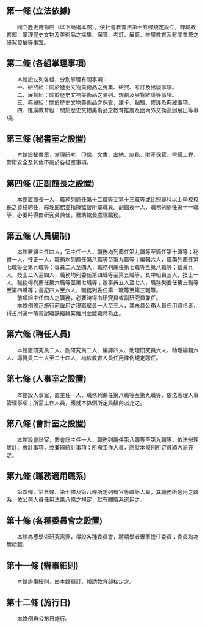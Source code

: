 第一條 (立法依據)
-----------------
　　國立歷史博物館（以下簡稱本館），依社會教育法第十五條規定設立，隸屬教育部；掌理歷史文物及美術品之採集、保管、考訂、展覽、推廣教育及有關業務之研究發展等事宜。  


第二條 (各組掌理事項)
---------------------
　　本館設左列各組，分別掌理有關事項：  
　　一、研究組：關於歷史文物美術品之蒐集、研究、考訂及出版事項。  
　　二、展覽組：關於歷史文物美術品之陳列、規劃及展覽維護等事項。  
　　三、典藏組：關於歷史文物美術品之保管、建卡、點驗、修護及典藏事項。  
　　四、推廣教育組：關於歷史文物美術品之教育推廣及國內外交換巡迴展出等事項。  


第三條 (秘書室之設置)
---------------------
　　本館設秘書室，掌理研考、印信、文書、出納、庶務、財產保管、營繕工程、警衛安全及其他不屬於各組室事項。  


第四條 (正副館長之設置)
-----------------------
　　本館置館長一人，職務列簡任第十二職等至第十三職等或比照專科以上學校校長之資格聘任，綜理館務並指揮監督所屬職員。副館長一人，職務列簡任第十一職等，必要時得由研究員兼任，襄助館長處理館務。  


第五條 (人員編制)
-----------------
　　本館置組主任四人，室主任一人，職務均列薦任第九職等至簡任第十職等；秘書一人，技正一人，職務均列薦任第八職等至第九職等；編輯六人，職務列薦任第七職等至第九職等；專員二人至四人，職務列薦任第七職等至第八職等；組員九人，技士二人至四人，職務均列委任第四職等至第五職等，其中組員三人，技士一人，職務得列薦任第六職等至第七職等；辦事員五人至七人，職務列委任第三職等至第四職等；書記四人至六人，職務列委任第一職等至第三職等。  
　　前項組主任四人之職務，必要時得由研究員或副研究員兼任。  
　　本條例修正施行前僱用之現職雇員一人至三人，其未具公務人員任用資格者，得占用第一項書記職缺繼續其僱用至離職時為止。  


第六條 (聘任人員)
-----------------
　　本館置研究員二人、副研究員二人、編譯四人、助理研究員六人、助理編輯六人、導覽員二十人至二十四人，均依教育人員任用條例規定聘任。  


第七條 (人事室之設置)
---------------------
　　本館設人事室，置主任一人，職務列薦任第八職等至第九職等，依法辦理人事管理事項；所需工作人員，應就本條例所定員額內派充之。  


第八條 (會計室之設置)
---------------------
　　本館設會計室，置會計主任一人，職務列薦任第八職等至第九職等，依法辦理歲計、會計事項，並兼辦統計事項；所需工作人員，應就本條例所定員額內派充之。  


第九條 (職務適用職系)
---------------------
　　第四條、第五條、第七條及第八條所定列有官等職等人員，其職務所適用之職系，依公務人員任用法第八條之規定，就有關職系選用之。  


第十條 (各種委員會之設置)
-------------------------
　　本館為應學術研究需要，得設各種委員會，聘請學者專家擔任委員；委員均為無給職。  


第十一條 (辦事細則)
-------------------
　　本館辦事細則，由本館擬訂，報請教育部核定之。  


第十二條 (施行日)
-----------------
　　本條例自公布日施行。